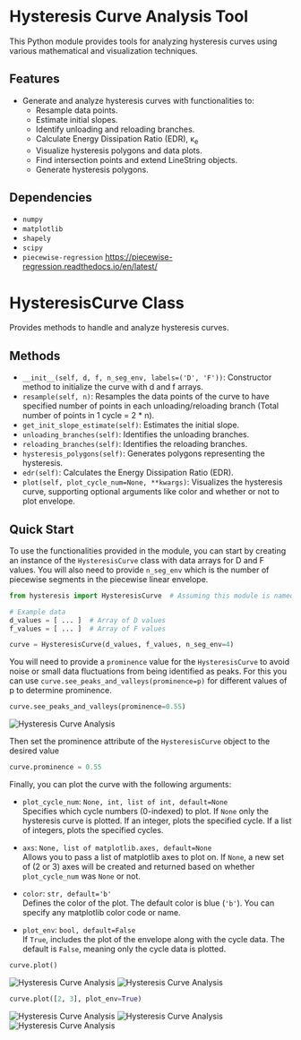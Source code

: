 # Hysteresis Curve Analysis Tool

This Python module provides tools for analyzing hysteresis curves using various mathematical and visualization techniques.

## Features
- Generate and analyze hysteresis curves with functionalities to:
    - Resample data points.
    - Estimate initial slopes.
    - Identify unloading and reloading branches.
    - Calculate Energy Dissipation Ratio (EDR), κ<sub>e</sub>
    - Visualize hysteresis polygons and data plots.
    - Find intersection points and extend LineString objects.
    - Generate hysteresis polygons.

## Dependencies
- `numpy`
- `matplotlib`
- `shapely`
- `scipy`
- `piecewise-regression` https://piecewise-regression.readthedocs.io/en/latest/

# HysteresisCurve Class
Provides methods to handle and analyze hysteresis curves.

## Methods
- `__init__(self, d, f, n_seg_env, labels=('D', 'F'))`: Constructor method to initialize the curve with d and f arrays.
- `resample(self, n)`: Resamples the data points of the curve to have specified number of points in each unloading/reloading branch (Total number of points in 1 cycle = 2 * n).
- `get_init_slope_estimate(self)`: Estimates the initial slope.
- `unloading_branches(self)`: Identifies the unloading branches.
- `reloading_branches(self)`: Identifies the reloading branches.
- `hysteresis_polygons(self)`: Generates polygons representing the hysteresis.
- `edr(self)`: Calculates the Energy Dissipation Ratio (EDR).
- `plot(self, plot_cycle_num=None, **kwargs)`: Visualizes the hysteresis curve, supporting optional arguments like color and whether or not to plot envelope.

## Quick Start
To use the functionalities provided in the module, you can start by creating an instance of the `HysteresisCurve` class with data arrays for D and F values.
You will also need to provide `n_seg_env` which is the number of piecewise segments in the piecewise linear envelope.

```python
from hysteresis import HysteresisCurve  # Assuming this module is named 'hysteresis.py'

# Example data
d_values = [ ... ]  # Array of D values
f_values = [ ... ]  # Array of F values

curve = HysteresisCurve(d_values, f_values, n_seg_env=4)
```

You will need to provide a `prominence` value for the `HysteresisCurve` to avoid noise or small data fluctuations from being identified as peaks. For this you can use `curve.see_peaks_and_valleys(prominence=p)` for different values of p to determine prominence.

```python
curve.see_peaks_and_valleys(prominence=0.55)
```
![Hysteresis Curve Analysis](https://github.com/adeb-deg/hysteresis-curve/blob/main/README_figures/PeaksAndValleys.PNG)

Then set the prominence attribute of the `HysteresisCurve` object to the desired value

```python
curve.prominence = 0.55
```

Finally, you can plot the curve with the following arguments:

- `plot_cycle_num`: `None, int, list of int, default=None`  
  Specifies which cycle numbers (0-indexed) to plot. If `None` only the hysteresis curve is plotted. If an integer, plots the specified cycle. If a list of integers, plots the specified cycles.

- `axs`: `None, list of matplotlib.axes, default=None`  
  Allows you to pass a list of matplotlib axes to plot on. If `None`, a new set of (2 or 3) axes will be created and returned based on whether `plot_cycle_num` was `None` or not.  

- `color`: `str, default='b'`  
  Defines the color of the plot. The default color is blue (`'b'`). You can specify any matplotlib color code or name.

- `plot_env`: `bool, default=False`  
  If `True`, includes the plot of the envelope along with the cycle data. The default is `False`, meaning only the cycle data is plotted.


```python
curve.plot()
```
![Hysteresis Curve Analysis](https://github.com/adeb-deg/hysteresis-curve/blob/main/README_figures/fig1.png)
![Hysteresis Curve Analysis](https://github.com/adeb-deg/hysteresis-curve/blob/main/README_figures/fig2.png)

```python
curve.plot([2, 3], plot_env=True)
```
![Hysteresis Curve Analysis](https://github.com/adeb-deg/hysteresis-curve/blob/main/README_figures/fig3.png)
![Hysteresis Curve Analysis](https://github.com/adeb-deg/hysteresis-curve/blob/main/README_figures/fig4.png)
![Hysteresis Curve Analysis](https://github.com/adeb-deg/hysteresis-curve/blob/main/README_figures/fig5.png)

